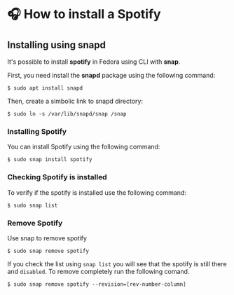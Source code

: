 # :headphones: How to install a Spotify

## Installing using snapd

It's possible to install **spotify** in Fedora using CLI with **snap**.

First, you need install the **snapd** package using the following command:
 ```
$ sudo apt install snapd
```
Then, create a simbolic link to snapd directory:
```
$ sudo ln -s /var/lib/snapd/snap /snap
```

### Installing Spotify 

You can install Spotify using the following command:
```
$ sudo snap install spotify
```

### Checking Spotify is installed
To verify if the spotify is installed use the following command:
```
$ sudo snap list
``` 

### Remove Spotify

Use snap to remove spotify
```
$ sudo snap remove spotify
```
If you check the list using `snap list` you will see that the spotify is still there and `disabled`. To remove completely run the following comand.
```
$ sudo snap remove spotify --revision=[rev-number-column]
```
